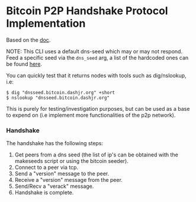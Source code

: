 # Bitcoin P2P Handshake Protocol Implementation

Based on the [doc](https://developer.bitcoin.org/reference/p2p_networking.html).

NOTE: This CLI uses a default dns-seed which may or may not respond.
Feed a specific seed via the `dns_seed` arg, a list of the hardcoded ones can be
found [here](https://github.com/bitcoin/bitcoin/blob/1b2460bd5824170ab85757e35f81197199cce9d6/src/chainparams.cpp#L112).

You can quickly test that it returns nodes with tools such as dig/nslookup, i.e:
```
$ dig "dnsseed.bitcoin.dashjr.org" +short
$ nslookup "dnsseed.bitcoin.dashjr.org"
```

This is purely for testing/investigation purposes, but can be used as a base to
expend on (i.e implement more functionalities of the p2p network).

### Handshake

The handshake has the following steps:

1. Get peers from a dns seed (the list of ip's can be obtained with the
   makeseeds script or using the bitcoin seeder).
2. Connect to a peer via tcp.
3. Send a "version" message to the peer.
4. Receive a "version" message from the peer.
5. Send/Recv a "verack" message.
6. Handshake is complete.
